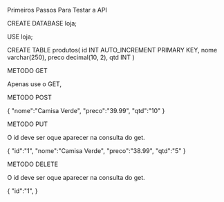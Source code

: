 Primeiros Passos Para Testar a API

CREATE DATABASE loja;

USE loja;

CREATE TABLE produtos(
  id INT AUTO_INCREMENT PRIMARY KEY,
  nome varchar(250),
  preco decimal(10, 2),
  qtd INT
)

METODO GET

Apenas use o GET,

METODO POST

{
  "nome":"Camisa Verde",
  "preco":"39.99",
  "qtd":"10"
}

METODO PUT

O id deve ser oque aparecer na consulta do get.

{
  "id":"1",
  "nome":"Camisa Verde",
  "preco":"38.99",
  "qtd":"5"
}

METODO DELETE

O id deve ser oque aparecer na consulta do get.

{
  "id":"1",
}
